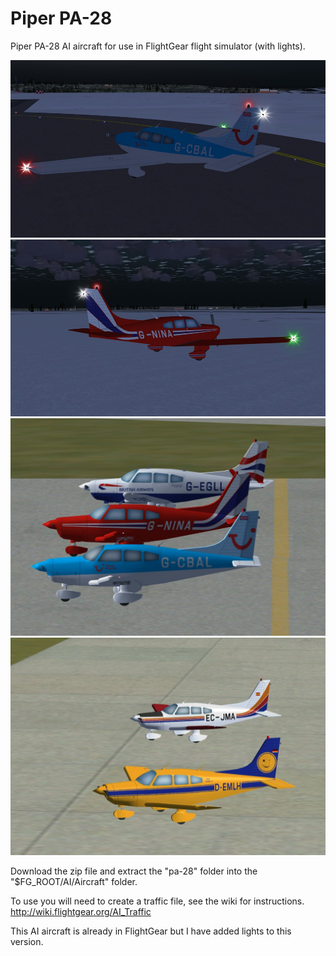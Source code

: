 # Piper PA-28

Piper PA-28 AI aircraft for use in FlightGear flight simulator (with lights).

![PA-28-1](screenshots/28-1.jpg)
![PA-28-1](screenshots/28-2.jpg)
![PA-28-1](screenshots/28-3.jpg)
![PA-28-1](screenshots/28-4.jpg)

Download the zip file and extract the "pa-28" folder into the "$FG_ROOT/AI/Aircraft" folder.

To use you will need to create a traffic file, see the wiki for instructions.
 http://wiki.flightgear.org/AI_Traffic

This AI aircraft is already in FlightGear but I have added lights to this version.